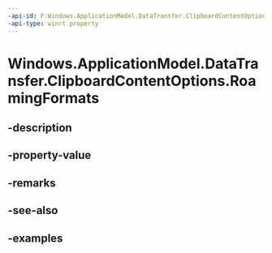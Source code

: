 ```yaml
---
-api-id: P:Windows.ApplicationModel.DataTransfer.ClipboardContentOptions.RoamingFormats
-api-type: winrt property
---
```


<!-- Property syntax.
public IVector<string> RoamingFormats { get; }
-->

# Windows.ApplicationModel.DataTransfer.ClipboardContentOptions.RoamingFormats

## -description

## -property-value

## -remarks

## -see-also

## -examples

